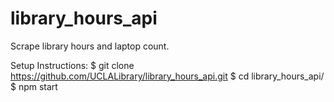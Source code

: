 # library_hours_api
Scrape library hours and laptop count.

Setup Instructions:
$ git clone https://github.com/UCLALibrary/library_hours_api.git
$ cd library_hours_api/
$ npm start

